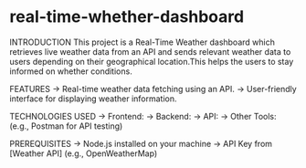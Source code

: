 # real-time-whether-dashboard

INTRODUCTION
This project is a Real-Time Weather dashboard which retrieves live weather data from an API and sends relevant weather data to users depending on their geographical location.This helps the users to stay informed on whether conditions.

FEATURES
-> Real-time weather data fetching using an API.
-> User-friendly interface for displaying weather information.

TECHNOLOGIES USED
-> Frontend: 
-> Backend: 
-> API:
-> Other Tools: (e.g., Postman for API testing)

PREREQUISITES
-> Node.js installed on your machine
-> API Key from [Weather API] (e.g., OpenWeatherMap) 
